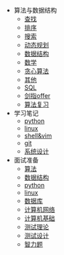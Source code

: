 <!-- GFM-TOC -->
* 算法与数据结构
	* [查找](https://github.com/xieyiyu/Notebook/blob/master/notes/01%20算法与数据结构/查找.md)
	* [排序](https://github.com/xieyiyu/Notebook/blob/master/notes/01%20算法与数据结构/排序.md)
	* [搜索](https://github.com/xieyiyu/Notebook/blob/master/notes/01%20算法与数据结构/搜索.md)
	* [动态规划](https://github.com/xieyiyu/Notebook/blob/master/notes/01%20算法与数据结构/动态规划.md)
	* [数据结构](https://github.com/xieyiyu/Notebook/blob/master/notes/01%20算法与数据结构/数据结构.md)
	* [数学](https://github.com/xieyiyu/Notebook/blob/master/notes/01%20算法与数据结构/数学.md)
	* [贪心算法](https://github.com/xieyiyu/Notebook/blob/master/notes/01%20算法与数据结构/贪心算法.md)
	* [其他](https://github.com/xieyiyu/Notebook/blob/master/notes/01%20算法与数据结构/其他.md)
	* [SQL](https://github.com/xieyiyu/Notebook/blob/master/notes/01%20算法与数据结构/SQL.md)
	* [剑指offer](https://github.com/xieyiyu/Notebook/blob/master/notes/01%20算法与数据结构/剑指offer.md)
	* [算法复习](https://github.com/xieyiyu/Notebook/blob/master/notes/01%20算法与数据结构/算法秋招复习.md)
* 学习笔记
	* [python](https://github.com/xieyiyu/Notebook/blob/master/notes/02%20学习笔记/python.md)
	* [linux](https://github.com/xieyiyu/Notebook/blob/master/notes/02%20学习笔记/linux.md)
	* [shell&vim](https://github.com/xieyiyu/Notebook/blob/master/notes/02%20学习笔记/shell&vim.md)
	* [git](https://github.com/xieyiyu/Notebook/blob/master/notes/02%20学习笔记/git.md)
	* [系统设计](https://github.com/xieyiyu/Notebook/blob/master/notes/02%20学习笔记/系统设计.md)
* 面试准备
	* [算法](https://github.com/xieyiyu/Notebook/blob/master/notes/03%20面试积累/1-算法.md)
	* [数据结构](https://github.com/xieyiyu/Notebook/blob/master/notes/03%20面试积累/2-数据结构.md)
	* [python](https://github.com/xieyiyu/Notebook/blob/master/notes/03%20面试积累/3-python.md)
	* [linux](https://github.com/xieyiyu/Notebook/blob/master/notes/03%20面试积累/4-linux.md)
	* [数据库](https://github.com/xieyiyu/Notebook/blob/master/notes/03%20面试积累/5-数据库.md)
	* [计算机网络](https://github.com/xieyiyu/Notebook/blob/master/notes/03%20面试积累/6-计算机网络.md)
	* [计算机基础](https://github.com/xieyiyu/Notebook/blob/master/notes/03%20面试积累/7-计算机基础.md)
	* [测试理论](https://github.com/xieyiyu/Notebook/blob/master/notes/03%20面试积累/8-测试理论.md)
	* [测试设计](https://github.com/xieyiyu/Notebook/blob/master/notes/03%20面试积累/9-测试设计.md)
	* [智力题](https://github.com/xieyiyu/Notebook/blob/master/notes/03%20面试积累/10-智力题.md)
<!-- GFM-TOC -->

